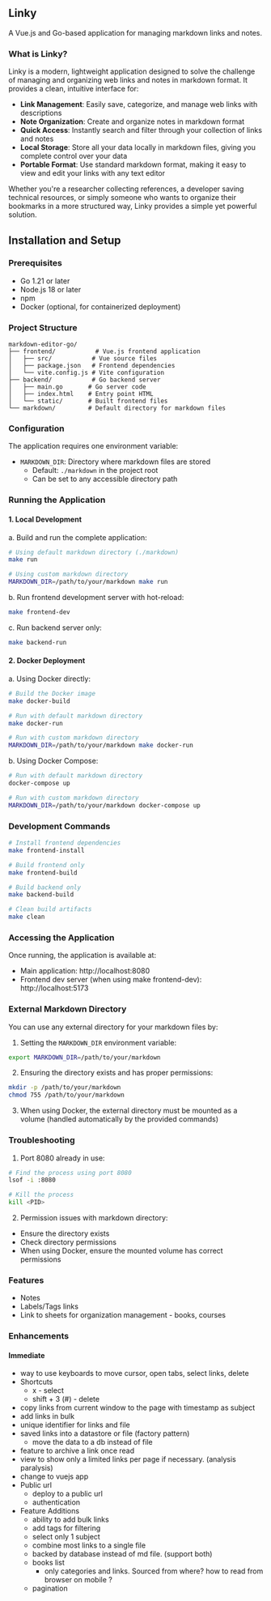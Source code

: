 ## Linky

A Vue.js and Go-based application for managing markdown links and notes.

### What is Linky?
Linky is a modern, lightweight application designed to solve the challenge of managing and organizing web links and notes in markdown format. It provides a clean, intuitive interface for:

- **Link Management**: Easily save, categorize, and manage web links with descriptions
- **Note Organization**: Create and organize notes in markdown format
- **Quick Access**: Instantly search and filter through your collection of links and notes
- **Local Storage**: Store all your data locally in markdown files, giving you complete control over your data
- **Portable Format**: Use standard markdown format, making it easy to view and edit your links with any text editor

Whether you're a researcher collecting references, a developer saving technical resources, or simply someone who wants to organize their bookmarks in a more structured way, Linky provides a simple yet powerful solution.

## Installation and Setup

### Prerequisites
- Go 1.21 or later
- Node.js 18 or later
- npm
- Docker (optional, for containerized deployment)

### Project Structure
```
markdown-editor-go/
├── frontend/           # Vue.js frontend application
│   ├── src/           # Vue source files
│   ├── package.json   # Frontend dependencies
│   └── vite.config.js # Vite configuration
├── backend/           # Go backend server
│   ├── main.go       # Go server code
│   ├── index.html    # Entry point HTML
│   └── static/       # Built frontend files
└── markdown/         # Default directory for markdown files
```

### Configuration
The application requires one environment variable:
- `MARKDOWN_DIR`: Directory where markdown files are stored
  - Default: `./markdown` in the project root
  - Can be set to any accessible directory path

### Running the Application

#### 1. Local Development

a. Build and run the complete application:
```bash
# Using default markdown directory (./markdown)
make run

# Using custom markdown directory
MARKDOWN_DIR=/path/to/your/markdown make run
```

b. Run frontend development server with hot-reload:
```bash
make frontend-dev
```

c. Run backend server only:
```bash
make backend-run
```

#### 2. Docker Deployment

a. Using Docker directly:
```bash
# Build the Docker image
make docker-build

# Run with default markdown directory
make docker-run

# Run with custom markdown directory
MARKDOWN_DIR=/path/to/your/markdown make docker-run
```

b. Using Docker Compose:
```bash
# Run with default markdown directory
docker-compose up

# Run with custom markdown directory
MARKDOWN_DIR=/path/to/your/markdown docker-compose up
```

### Development Commands

```bash
# Install frontend dependencies
make frontend-install

# Build frontend only
make frontend-build

# Build backend only
make backend-build

# Clean build artifacts
make clean
```

### Accessing the Application

Once running, the application is available at:
- Main application: http://localhost:8080
- Frontend dev server (when using make frontend-dev): http://localhost:5173

### External Markdown Directory

You can use any external directory for your markdown files by:

1. Setting the `MARKDOWN_DIR` environment variable:
```bash
export MARKDOWN_DIR=/path/to/your/markdown
```

2. Ensuring the directory exists and has proper permissions:
```bash
mkdir -p /path/to/your/markdown
chmod 755 /path/to/your/markdown
```

3. When using Docker, the external directory must be mounted as a volume (handled automatically by the provided commands)

### Troubleshooting

1. Port 8080 already in use:
```bash
# Find the process using port 8080
lsof -i :8080

# Kill the process
kill <PID>
```

2. Permission issues with markdown directory:
- Ensure the directory exists
- Check directory permissions
- When using Docker, ensure the mounted volume has correct permissions

### Features
- Notes
- Labels/Tags links
- Link to sheets for organization management - books, courses

### Enhancements
#### Immediate
- way to use keyboards to move cursor, open tabs, select links, delete
- Shortcuts
    - x - select
    - shift + 3 (#) - delete
- copy links from current window to the page with timestamp as subject
- add links in bulk
- unique identifier for links and file
- saved links into a datastore or file (factory pattern)
    - move the data to a db instead of file
- feature to archive a link once read
- view to show only a limited links per page if necessary. (analysis paralysis)
- change to vuejs app
- Public url
    - deploy to a public url
    - authentication
- Feature Additions
    - ability to add bulk links
    - add tags for filtering
    - select only 1 subject
    - combine most links to a single file
    - backed by database instead of md file. (support both)
    - books list
        - only categories and links. Sourced from where? how to read from browser on mobile ?
    - pagination